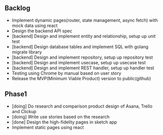 ## Backlog

- Implement dynamic pages(router, state management, async fetch) with mock data using react
- Design the backend API spec
- [backend] Design and implement entity and relationship, setup up unit test
- [backend] Design database tables and implement SQL with golang migrate library
- [backend] Design and implement repository, setup up repository test
- [backend] Design and implement usecase, setup up usecase test
- [backend] Design and implement REST handler, setup up handler test
- Testing using Chrome by manual based on user story
- Release the MVP(Minimum Viable Product) version to public(github)

## Phase1

- [doing] Do research and comparison product design of Asana, Trello and Clickup
- [doing] Write use stories based on the research
- [done] Design the high-fidelity pages in sketch app
- Implement static pages using react
